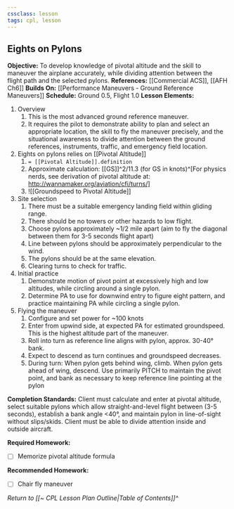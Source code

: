 ```yaml
---
cssclass: lesson
tags: cpl, lesson
---
```

## Eights on Pylons

**Objective:** To develop knowledge of pivotal altitude and the skill to maneuver the airplane accurately, while dividing attention between the flight path and the selected pylons.
**References:** [[Commercial ACS]], [[AFH Ch6]]
**Builds On:** [[Performance Maneuvers - Ground Reference Maneuvers]]
**Schedule:** Ground 0.5, Flight 1.0
**Lesson Elements:** 
1. Overview
	1. This is the most advanced ground reference maneuver.
	2. It requires the pilot to demonstrate ability to plan and select an appropriate location, the skill to fly the maneuver precisely, and the situational awareness to divide attention between the ground references, instruments, traffic, and emergency field location.
2. Eights on pylons relies on [[Pivotal Altitude]]
	1. `= [[Pivotal Altitude]].definition`
	2. Approximate calculation: [[GS]]^2/11.3 (for GS in knots)^[For physics nerds, see derivation of pivotal altitude at: http://wannamaker.org/aviation/cfi/turns/]
	3. ![[Groundspeed to Pivotal Altitude]]
3. Site selection
	1. There must be a suitable emergency landing field within gliding range.
	2. There should be no towers or other hazards to low flight.
	3. Choose pylons approximately ~1/2 mile apart (aim to fly the diagonal between them for 3-5 seconds flight apart)
	4. Line between pylons should be approximately perpendicular to the wind.
	5. The pylons should be at the same elevation.
	6. Clearing turns to check for traffic.
4. Initial practice
	1. Demonstrate motion of pivot point at excessively high and low altitudes, while circling around a single pylon.
	2. Determine PA to use for downwind entry to figure eight pattern, and practice maintaining PA while circling a single pylon.
5. Flying the maneuver
	1. Configure and set power for ~100 knots
	2. Enter from upwind side, at expected PA for estimated groundspeed. This is the highest altitude part of the maneuver.
	3. Roll into turn as reference line aligns with pylon, approx. 30-40° bank.
	4. Expect to descend as turn continues and groundspeed decreases.
	5. During turn: When pylon gets behind wing, climb. When pylon gets ahead of wing, descend. Use primarily PITCH to maintain the pivot point, and bank as necessary to keep reference line pointing at the pylon

**Completion Standards:** Client must calculate and enter at pivotal altitude, select suitable pylons which allow straight-and-level flight between (3-5 seconds), establish a bank angle <40°, and maintain pylon in line-of-sight without slips/skids. Client must be able to divide attention inside and outside aircraft.

**Required Homework:** 
- [ ] Memorize pivotal altitude formula

**Recommended Homework:** 
- [ ] Chair fly maneuver

*Return to [[~ CPL Lesson Plan Outline|Table of Contents]]^*